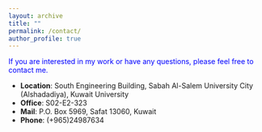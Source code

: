 ```yaml
---
layout: archive
title: ""
permalink: /contact/
author_profile: true
---
```


<span style="color:blue;"> If you are interested in my work or have any questions, please feel free to contact me. </span>

- **Location**: South Engineering Building, Sabah Al-Salem University City (Alshadadiya), Kuwait University
- **Office**: S02-E2-323
- **Mail**: P.O. Box 5969, Safat 13060, Kuwait
- **Phone**: (+965)24987634



